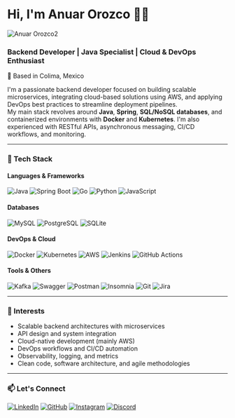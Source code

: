 # Hi, I'm Anuar Orozco 👨‍💻

![Anuar Orozco2](https://github.com/user-attachments/assets/d41d52ec-efc9-4c00-9e97-23bcd8417565)


### Backend Developer | Java Specialist | Cloud & DevOps Enthusiast  
📍 Based in Colima, Mexico

I'm a passionate backend developer focused on building scalable microservices, integrating cloud-based solutions using AWS, and applying DevOps best practices to streamline deployment pipelines.  
My main stack revolves around **Java**, **Spring**, **SQL/NoSQL databases**, and containerized environments with **Docker** and **Kubernetes**. I'm also experienced with RESTful APIs, asynchronous messaging, CI/CD workflows, and monitoring.

---

### 🧰 Tech Stack

#### Languages & Frameworks
![Java](https://img.shields.io/badge/Java-ED8B00?style=plastic&logo=openjdk&logoColor=white)
![Spring Boot](https://img.shields.io/badge/Spring_Boot-6DB33F?style=plastic&logo=springboot&logoColor=white)
![Go](https://img.shields.io/badge/Go-00ADD8?style=plastic&logo=go&logoColor=white)
![Python](https://img.shields.io/badge/Python-3776AB?style=plastic&logo=python&logoColor=white)
![JavaScript](https://img.shields.io/badge/JavaScript-F7DF1E?style=plastic&logo=javascript&logoColor=black)

#### Databases
![MySQL](https://img.shields.io/badge/MySQL-4479A1?style=plastic&logo=mysql&logoColor=white)
![PostgreSQL](https://img.shields.io/badge/PostgreSQL-316192?style=plastic&logo=postgresql&logoColor=white)
![SQLite](https://img.shields.io/badge/SQLite-003B57?style=plastic&logo=sqlite&logoColor=white)

#### DevOps & Cloud
![Docker](https://img.shields.io/badge/Docker-2496ED?style=plastic&logo=docker&logoColor=white)
![Kubernetes](https://img.shields.io/badge/Kubernetes-326CE5?style=plastic&logo=kubernetes&logoColor=white)
![AWS](https://img.shields.io/badge/AWS-FF9900?style=plastic&logo=amazonaws&logoColor=white)
![Jenkins](https://img.shields.io/badge/Jenkins-D24939?style=plastic&logo=jenkins&logoColor=white)
![GitHub Actions](https://img.shields.io/badge/GitHub_Actions-2088FF?style=plastic&logo=githubactions&logoColor=white)

#### Tools & Others
![Kafka](https://img.shields.io/badge/Kafka-231F20?style=plastic&logo=apachekafka&logoColor=white)
![Swagger](https://img.shields.io/badge/Swagger-85EA2D?style=plastic&logo=swagger&logoColor=black)
![Postman](https://img.shields.io/badge/Postman-FF6C37?style=plastic&logo=postman&logoColor=white)
![Insomnia](https://img.shields.io/badge/Insomnia-4000BF?style=plastic&logo=insomnia&logoColor=white)
![Git](https://img.shields.io/badge/Git-F05032?style=plastic&logo=git&logoColor=white)
![Jira](https://img.shields.io/badge/Jira-0052CC?style=plastic&logo=jira&logoColor=white)

---

### 🔎 Interests

- Scalable backend architectures with microservices
- API design and system integration
- Cloud-native development (mainly AWS)
- DevOps workflows and CI/CD automation
- Observability, logging, and metrics
- Clean code, software architecture, and agile methodologies

---

### 📫 Let's Connect

[![LinkedIn](https://img.shields.io/badge/LinkedIn-0A66C2?style=plastic&logo=linkedin&logoColor=white)](https://www.linkedin.com/in/anuar-orozco/)
[![GitHub](https://img.shields.io/badge/GitHub-181717?style=plastic&logo=github&logoColor=white)](https://github.com/AnuarOrozco)
[![Instagram](https://img.shields.io/badge/Instagram-E4405F?style=plastic&logo=instagram&logoColor=white)](https://www.instagram.com/im_aozzo)
[![Discord](https://img.shields.io/badge/Discord-5865F2?style=plastic&logo=discord&logoColor=white)](https://discord.com/users/thenewgash)
